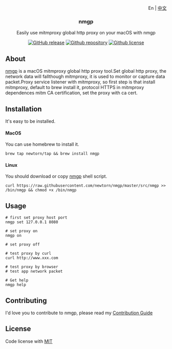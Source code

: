 <p align="right">En | <a href="./doc/README-zh_cn.md">中文</a></p>
<div align="center">

### nmgp

Easily use mitmproxy global http proxy on your macOS with nmgp

[![GitHub release](https://img.shields.io/github/v/release/newtorn/nmgp)](https://github.com/newtorn/nmgp/releases)
[![Github repository](https://img.shields.io/appveyor/build/newtorn/https://github.com/newtorn/nmgp.git)](https://github.com/newtorn/nmgp.git)
[![Github license](https://img.shields.io/github/license/newtorn/nmgp.git)](LICENSE)

</div>

## About

[nmgp](https://github.com/newtorn/nmgp.git) is a macOS mitmproxy global http proxy tool.Set global http proxy, the network data will fallthough mitmproxy, it is used to monitor or capture data packet.Proxy service listener with mitmproxy, so first step is that install mitmproxy, default to brew install it, protocol HTTPS in mitmproxy dependences mitm CA certification, set the proxy with ca cert.


## Installation

It's easy to be installed.

#### MacOS
You can use homebrew to install it.
```
brew tap newtorn/tap && brew install nmgp
```

#### Linux
You should download or copy [nmgp](https://github.com/newtorn/nmgp.git) shell script.
```
curl https://raw.githubusercontent.com/newtorn/nmgp/master/src/nmgp >> /bin/nmgp && chmod +x /bin/nmgp
```

## Usage

```
# first set proxy host port
nmgp set 127.0.0.1 8080

# set proxy on
nmgp on

# set proxy off

# test proxy by curl
curl http://www.xxx.com

# test proxy by browser
# test app network packet

# Get help
nmgp help
```

## Contributing

I'd love you to contribute to nmgp, please read my [Contribution Guide](CONTRIBUTING.md)


## License

Code license with [MIT](LICENSE)
